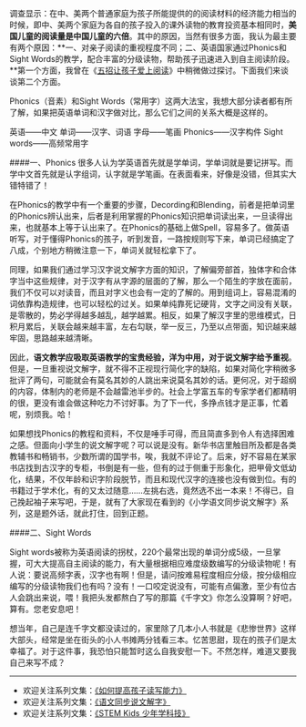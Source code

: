 调查显示：在中、美两个普通家庭为孩子所能提供的的阅读材料的经济能力相当的时候，即中、美两个家庭为各自的孩子投入的课外读物的教育投资基本相同时，**美国儿童的阅读量是中国儿童的六倍**。其中的原因，当然有很多方面，我认为最主要有两个原因：**一、对亲子阅读的重视程度不同；二、英语国家通过Phonics和Sight Words的教学，配合丰富的分级读物，帮助孩子迅速进入到自主阅读阶段。**第一个方面，我曾在《[五招让孩子爱上阅读](http://www.jianshu.com/p/303774bda7e4)》中稍微做过探讨。下面我们来谈谈第二个方面。

Phonics（音素）和Sight Words（常用字）这两大法宝，我想大部分读者都有所了解，如果把英语单词和汉字做对比，那么它们之间的关系大概是这样的。

英语——中文
单词——汉字、词语
字母——笔画
Phonics——汉字构件
Sight words——高频常用字

####一、Phonics
很多人认为学英语首先就是学单词，学单词就是要记拼写。而学中文首先就是认字组词，认字就是学笔画。在表面看来，好像是没错，但其实大错特错了！

在Phonics的教学中有一个重要的步骤，Decording和Blending，前者是把单词里的Phonics辨认出来，后者是利用掌握的Phonics知识把单词读出来，一旦读得出来，也就基本上等于认出来了。在Phonics的基础上做Spell，容易多了。做英语听写，对于懂得Phonics的孩子，听到发音，一路按规则写下来，单词已经搞定了八成，个别地方稍微注意一下，单词关就轻松拿下了。

同理，如果我们通过学习汉字说文解字方面的知识，了解偏旁部首，独体字和合体字当中这些规律，对于汉字有从字源的层面的了解，那么一个陌生的字放在面前，我们不仅可以对读音，而且对字义也会有一定的了解的。用到组词上，容易混淆的词依靠构造规律，也可以轻松的过关。如果单纯靠死记硬背，文字之间没有关联，是零散的，势必学得越多越乱，越学越累。相反，如果了解汉字里的思维模式，日积月累后，关联会越来越丰富，左右勾联，举一反三，乃至以点带面，知识越来越牢固，思路越来越清晰。

因此，**语文教学应吸取英语教学的宝贵经验，洋为中用，对于说文解字给予重视**。但是，一旦重视说文解字，就不得不正视现行简化字的缺陷，如果对简化字稍微多批评了两句，可能就会有莫名其妙的人跳出来说莫名其妙的话。更何况，对于超纲的内容，体制内的老师是不会越雷池半步的。社会上学富五车的专家学者们都精明的很，更没有谁会做这种吃力不讨好事。为了下一代，多挣点钱才是正事，忙着呢，别烦我。哈！

如果想找Phonics的教程和资料，不仅是唾手可得，而且简直多到令人有选择困难之感。但面向小学生的说文解字呢？可以说是没有。新华书店里触目所及都是各类教辅书和畅销书，少数所谓的国学书，唉，我就不评论了。后来，好不容易在某家书店找到古汉字的专柜，书倒是有一些，但有的过于侧重于形象化，把甲骨文低幼化，结果，不仅年龄和识字阶段脱节，而且和现代汉字的连接也没有做到位。有的书籍过于学术化，有的又太过随意……左挑右选，竟然选不出一本来！不得已，自己挽起袖子来写吧，于是，就有了大家现在看到的《小学语文同步说文解字》系列，这是题外话，就此打住，回到正题。

####二、Sight Words

Sight words被称为英语阅读的拐杖，220个最常出现的单词分成5级，一旦掌握，可大大提高自主阅读的能力，有大量根据相应难度级数编写的分级读物呢！有人说：要说高频字表，汉字也有啊！但是，请问按难易程度相应分级，按分级相应编写的分级读物我们也有吗？没有！一口咬定说没有，可能有点偏激，至少有位古人会跳出来说，喂！我把头发都熬白了写的那篇《千字文》你怎么没算啊？好吧，算有。您老安息吧！

想当年，自己是连千字文都没读过的，家里除了几本小人书就是《悲惨世界》这样大部头，经常是坐在街头的小人书摊两分钱看三本。忆苦思甜，现在的孩子们是太幸福了。对于这件事，我恐怕只能暂时这么自我安慰一下。不然怎样，难道又要我自己来写不成？


-------
* 欢迎关注系列文集：[《如何提高孩子读写能力》](http://www.jianshu.com/nb/8869173)
* 欢迎关注系列文集：[《语文同步说文解字》](http://www.jianshu.com/notebooks/6718880)
* 欢迎关注系列文集：[《STEM Kids 少年学科技》](http://www.jianshu.com/nb/10476879)
